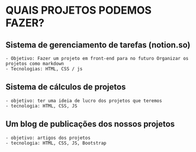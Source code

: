 # QUAIS PROJETOS PODEMOS FAZER?

## Sistema de gerenciamento de tarefas (notion.so)

    - Objetivo: Fazer um projeto em front-end para no futuro Organizar os projetos como markdown
    - Tecnologias: HTML, CSS / js

## Sistema de cálculos de projetos
    - objetivo: ter uma ideia de lucro dos projetos que teremos
    - tecnologia: HTML, CSS, JS

## Um blog de publicações dos nossos projetos
    - objetivo: artigos dos projetos
    - tecnologia: HTML, CSS, JS, Bootstrap
